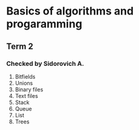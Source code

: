 # Basics of algorithms and progaramming
## Term 2
### Checked by Sidorovich A.

1. Bitfields
2. Unions
3. Binary files
4. Text files
5. Stack
6. Queue
7. List
8. Trees

